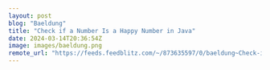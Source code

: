 ```yaml
---
layout: post
blog: "Baeldung"
title: "Check if a Number Is a Happy Number in Java"
date: 2024-03-14T20:36:54Z
image: images/baeldung.png
remote_url: "https://feeds.feedblitz.com/~/873635597/0/baeldung~Check-if-a-Number-Is-a-Happy-Number-in-Java"
---
```

